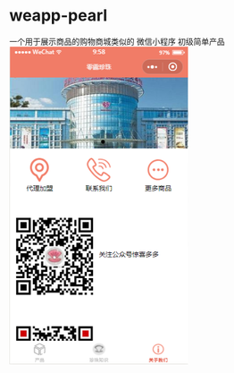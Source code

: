 # weapp-pearl
一个用于展示商品的购物商城类似的 微信小程序 初级简单产品
![Image text](https://github.com/hellodr333/images/blob/master/pearl-store/contact.png)
